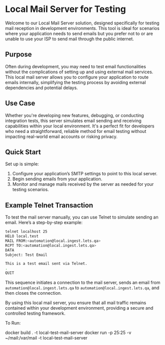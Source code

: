 
# Local Mail Server for Testing

Welcome to our Local Mail Server solution, designed specifically for testing mail reception in development environments. This tool is ideal for scenarios where your application needs to send emails but you prefer not to or are unable to use your ISP to send mail through the public internet.

## Purpose
Often during development, you may need to test email functionalities without the complications of setting up and using external mail services. This local mail server allows you to configure your application to route emails internally, simplifying the testing process by avoiding external dependencies and potential delays.

## Use Case
Whether you're developing new features, debugging, or conducting integration tests, this server simulates email sending and receiving capabilities within your local environment. It's a perfect fit for developers who need a straightforward, reliable method for email testing without impacting real-world email accounts or risking privacy.

## Quick Start
Set up is simple:
1. Configure your application’s SMTP settings to point to this local server.
2. Begin sending emails from your application.
3. Monitor and manage mails received by the server as needed for your testing scenarios.

## Example Telnet Transaction

To test the mail server manually, you can use Telnet to simulate sending an email. Here’s a step-by-step example:

```bash
telnet localhost 25
HELO local.test
MAIL FROM:<automation@local.ingest.lets.qa>
RCPT TO:<automation@local.ingest.lets.qa>
DATA
Subject: Test Email

This is a test email sent via Telnet.
.
QUIT
```
This sequence initiates a connection to the mail server, sends an email from `automation@local.ingest.lets.qa` to `automation@local.ingest.lets.qa`, and then closes the connection.

By using this local mail server, you ensure that all mail traffic remains contained within your development environment, providing a secure and controlled testing framework.


To Run:

 docker build . -t local-test-mail-server
 docker run -p 25:25 -v ~/mail:/var/mail -t local-test-mail-server




